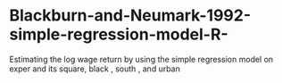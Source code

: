 # Blackburn-and-Neumark-1992-simple-regression-model-R-
Estimating the log wage return by using the simple regression model on exper and its square, black , south , and urban
